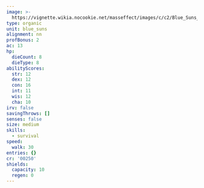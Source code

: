 ```yaml
---
image: >-
  https://vignette.wikia.nocookie.net/masseffect/images/c/c2/Blue_Suns_Pyro_2.png/revision/latest/scale-to-width-down/347?cb=20100621035042
type: organic
unit: blue_suns
alignment: nn
profBonus: 2
ac: 13
hp:
  dieCount: 8
  dieType: 8
abilityScores:
  str: 12
  dex: 12
  con: 16
  int: 11
  wis: 12
  cha: 10
irv: false
savingThrows: []
senses: false
size: medium
skills:
  - survival
speed:
  walk: 30
entries: {}
cr: '00250'
shields:
  capacity: 10
  regen: 0
---
```

